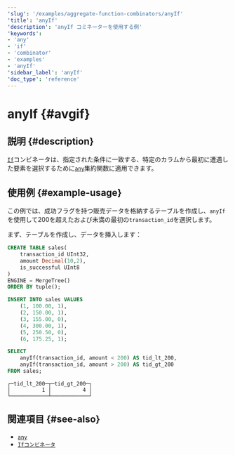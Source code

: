 ```yaml
---
'slug': '/examples/aggregate-function-combinators/anyIf'
'title': 'anyIf'
'description': 'anyIf コミネーターを使用する例'
'keywords':
- 'any'
- 'if'
- 'combinator'
- 'examples'
- 'anyIf'
'sidebar_label': 'anyIf'
'doc_type': 'reference'
---
```



# anyIf {#avgif}

## 説明 {#description}

[`If`](/sql-reference/aggregate-functions/combinators#-if)コンビネータは、指定された条件に一致する、特定のカラムから最初に遭遇した要素を選択するために[`any`](/sql-reference/aggregate-functions/reference/any)集約関数に適用できます。

## 使用例 {#example-usage}

この例では、成功フラグを持つ販売データを格納するテーブルを作成し、`anyIf`を使用して200を超えたおよび未満の最初の`transaction_id`を選択します。

まず、テーブルを作成し、データを挿入します：

```sql title="Query"
CREATE TABLE sales(
    transaction_id UInt32,
    amount Decimal(10,2),
    is_successful UInt8
) 
ENGINE = MergeTree()
ORDER BY tuple();

INSERT INTO sales VALUES
    (1, 100.00, 1),
    (2, 150.00, 1),
    (3, 155.00, 0),
    (4, 300.00, 1),
    (5, 250.50, 0),
    (6, 175.25, 1);
```

```sql
SELECT
    anyIf(transaction_id, amount < 200) AS tid_lt_200,
    anyIf(transaction_id, amount > 200) AS tid_gt_200
FROM sales;
```

```response title="Response"
┌─tid_lt_200─┬─tid_gt_200─┐
│          1 │          4 │
└────────────┴────────────┘
```

## 関連項目 {#see-also}
- [`any`](/sql-reference/aggregate-functions/reference/any)
- [`Ifコンビネータ`](/sql-reference/aggregate-functions/combinators#-if)

